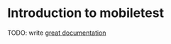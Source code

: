 # Introduction to mobiletest

TODO: write [great documentation](http://jacobian.org/writing/what-to-write/)
